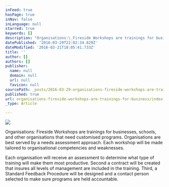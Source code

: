 ```yaml
---
inFeed: true
hasPage: true
inNav: false
inLanguage: null
starred: true
keywords: []
description: "Organisations:\_Fireside Workshops are trainings for businesses, schools, and other organisations that need customised programs. Organisations are best served by a needs assessment approach. Each workshop will be made tailored to \_organisational competencies and weaknesses.\_"
datePublished: '2016-03-29T22:02:34.829Z'
dateModified: '2016-03-21T18:05:41.733Z'
title: ''
author: []
authors: []
publisher:
  name: null
  domain: null
  url: null
  favicon: null
sourcePath: _posts/2016-03-29-organisations-fireside-workshops-are-trainings-for-business.md
published: true
url: organisations-fireside-workshops-are-trainings-for-business/index.html
_type: Article

---
```

![](https://the-grid-user-content.s3-us-west-2.amazonaws.com/1d0f24a9-3b3a-4b11-8508-0281796e6d04.jpg)

Organisations: Fireside Workshops are trainings for businesses, schools, and other organisations that need customised programs. Organisations are best served by a needs assessment approach. Each workshop will be made tailored to  organisational competencies and weaknesses. 

Each organisation will receive an assessment to determine what type of training will make them most productive. Second a contract will be created that insures all levels of management are included in the training. Third, a Standard Feedback Procedure will be designed and a contact person selected to make sure programs are held accountable.